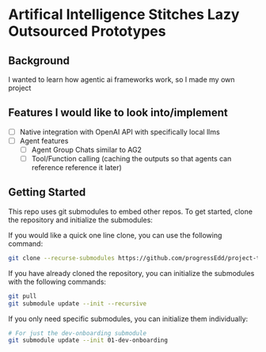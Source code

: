 # Artifical Intelligence Stitches Lazy Outsourced Prototypes
## Background
I wanted to learn how agentic ai frameworks work, so I made my own project

## Features I would like to look into/implement
- [ ] Native integration with OpenAI API with specifically local llms
- [ ] Agent features
  - [ ] Agent Group Chats similar to AG2
  - [ ] Tool/Function calling (caching the outputs so that agents can reference reference it later)

## Getting Started
This repo uses git submodules to embed other repos. To get started, clone the repository and initialize the submodules:

If you would like a quick one line clone, you can use the following command:
```bash
git clone --recurse-submodules https://github.com/progressEdd/project-template.git
```

If you have already cloned the repository, you can initialize the submodules with the following commands:
```bash
git pull
git submodule update --init --recursive
```

If you only need specific submodules, you can initialize them individually:
```bash
# For just the dev-onboarding submodule
git submodule update --init 01-dev-onboarding
```
